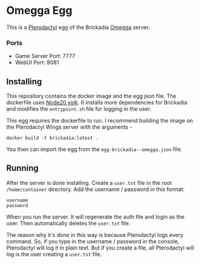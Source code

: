 # Omegga Egg
This is a [Pterodactyl](https://pterodactyl.io/) egg of the Brickadia [Omegga](https://github.com/brickadia-community/omegga) server.

### Ports
- Game Server Port: 7777
- WebUI Port: 8081

## Installing
This repository contains the docker image and the egg json file. The dockerfile uses [Node20 yolk](https://github.com/pelican-eggs/yolks?tab=readme-ov-file#nodejs). It installs more dependencies for Brickadia and modifies the `entrypoint.sh` file for logging in the user.

This egg requires the dockerfile to run. I recommend building the image on the Pterodactyl Wings server with the arguments -
```
docker build -t brickadia:latest .
```

You then can import the egg from the `egg-brickadia--omegga.json` file.

## Running
After the server is done installing. Create a `user.txt` file in the root `/home/container` directory. Add the username / password in this format:

```
username
password
```

When you run the server. It will regenerate the auth file and login as the user. Then automatically deletes the `user.txt` file.

The reason why it's done in this way is because Pterodactyl logs every command. So, if you type in the username / password in the console, Pterodactyl will log it in plain text. But if you create a file, all Pterodactyl will log is the user creating a `user.txt` file.
